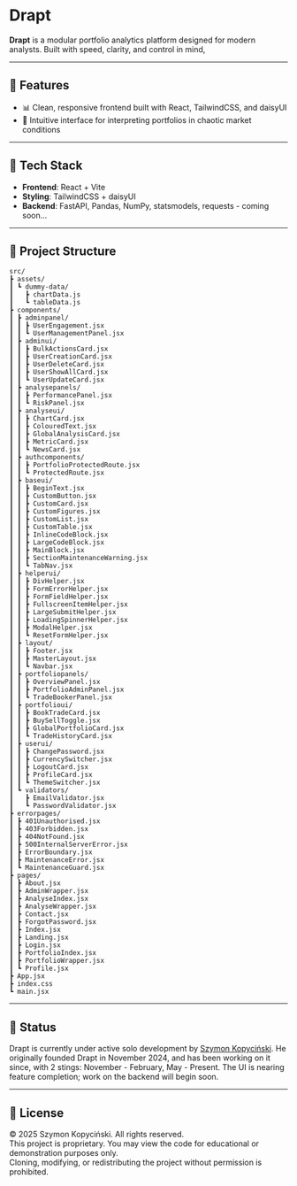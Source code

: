 # Drapt

**Drapt** is a modular portfolio analytics platform designed for modern analysts. Built with speed, clarity, and control in mind, 

---

## 🚀 Features

- 📊 Clean, responsive frontend built with React, TailwindCSS, and daisyUI  
- 🧠 Intuitive interface for interpreting portfolios in chaotic market conditions  

---

## 🧱 Tech Stack

- **Frontend**: React + Vite  
- **Styling**: TailwindCSS + daisyUI  
- **Backend**: FastAPI, Pandas, NumPy, statsmodels, requests - coming soon...

---

## 📁 Project Structure

```
src/
┣ assets/
┃ ┗ dummy-data/
┃   ┣ chartData.js
┃   ┗ tableData.js
┣ components/
┃ ┣ adminpanel/
┃ ┃ ┣ UserEngagement.jsx
┃ ┃ ┗ UserManagementPanel.jsx
┃ ┣ adminui/
┃ ┃ ┣ BulkActionsCard.jsx
┃ ┃ ┣ UserCreationCard.jsx
┃ ┃ ┣ UserDeleteCard.jsx
┃ ┃ ┣ UserShowAllCard.jsx
┃ ┃ ┗ UserUpdateCard.jsx
┃ ┣ analysepanels/
┃ ┃ ┣ PerformancePanel.jsx
┃ ┃ ┗ RiskPanel.jsx
┃ ┣ analyseui/
┃ ┃ ┣ ChartCard.jsx
┃ ┃ ┣ ColouredText.jsx
┃ ┃ ┣ GlobalAnalysisCard.jsx
┃ ┃ ┣ MetricCard.jsx
┃ ┃ ┗ NewsCard.jsx
┃ ┣ authcomponents/
┃ ┃ ┣ PortfolioProtectedRoute.jsx
┃ ┃ ┗ ProtectedRoute.jsx
┃ ┣ baseui/
┃ ┃ ┣ BeginText.jsx
┃ ┃ ┣ CustomButton.jsx
┃ ┃ ┣ CustomCard.jsx
┃ ┃ ┣ CustomFigures.jsx
┃ ┃ ┣ CustomList.jsx
┃ ┃ ┣ CustomTable.jsx
┃ ┃ ┣ InlineCodeBlock.jsx
┃ ┃ ┣ LargeCodeBlock.jsx
┃ ┃ ┣ MainBlock.jsx
┃ ┃ ┣ SectionMaintenanceWarning.jsx
┃ ┃ ┗ TabNav.jsx
┃ ┣ helperui/
┃ ┃ ┣ DivHelper.jsx
┃ ┃ ┣ FormErrorHelper.jsx
┃ ┃ ┣ FormFieldHelper.jsx
┃ ┃ ┣ FullscreenItemHelper.jsx
┃ ┃ ┣ LargeSubmitHelper.jsx
┃ ┃ ┣ LoadingSpinnerHelper.jsx
┃ ┃ ┣ ModalHelper.jsx
┃ ┃ ┗ ResetFormHelper.jsx
┃ ┣ layout/
┃ ┃ ┣ Footer.jsx
┃ ┃ ┣ MasterLayout.jsx
┃ ┃ ┗ Navbar.jsx
┃ ┣ portfoliopanels/
┃ ┃ ┣ OverviewPanel.jsx
┃ ┃ ┣ PortfolioAdminPanel.jsx
┃ ┃ ┗ TradeBookerPanel.jsx
┃ ┣ portfolioui/
┃ ┃ ┣ BookTradeCard.jsx
┃ ┃ ┣ BuySellToggle.jsx
┃ ┃ ┣ GlobalPortfolioCard.jsx
┃ ┃ ┗ TradeHistoryCard.jsx
┃ ┣ userui/
┃ ┃ ┣ ChangePassword.jsx
┃ ┃ ┣ CurrencySwitcher.jsx
┃ ┃ ┣ LogoutCard.jsx
┃ ┃ ┣ ProfileCard.jsx
┃ ┃ ┗ ThemeSwitcher.jsx
┃ ┗ validators/
┃   ┣ EmailValidator.jsx
┃   ┗ PasswordValidator.jsx
┣ errorpages/
┃ ┣ 401Unauthorised.jsx
┃ ┣ 403Forbidden.jsx
┃ ┣ 404NotFound.jsx
┃ ┣ 500InternalServerError.jsx
┃ ┣ ErrorBoundary.jsx
┃ ┣ MaintenanceError.jsx
┃ ┗ MaintenanceGuard.jsx
┣ pages/
┃ ┣ About.jsx
┃ ┣ AdminWrapper.jsx
┃ ┣ AnalyseIndex.jsx
┃ ┣ AnalyseWrapper.jsx
┃ ┣ Contact.jsx
┃ ┣ ForgotPassword.jsx
┃ ┣ Index.jsx
┃ ┣ Landing.jsx
┃ ┣ Login.jsx
┃ ┣ PortfolioIndex.jsx
┃ ┣ PortfolioWrapper.jsx
┃ ┗ Profile.jsx
┣ App.jsx
┣ index.css
┗ main.jsx
```

---

## 📌 Status

Drapt is currently under active solo development by [Szymon Kopyciński](https://linkedin.com/in/szymonkopycinski). He originally founded Drapt in November 2024, and has been working on it since, with 2 stings: November - February, May - Present.
The UI is nearing feature completion; work on the backend will begin soon.

---

## 📄 License

© 2025 Szymon Kopyciński. All rights reserved.  
This project is proprietary. You may view the code for educational or demonstration purposes only.  
Cloning, modifying, or redistributing the project without permission is prohibited.